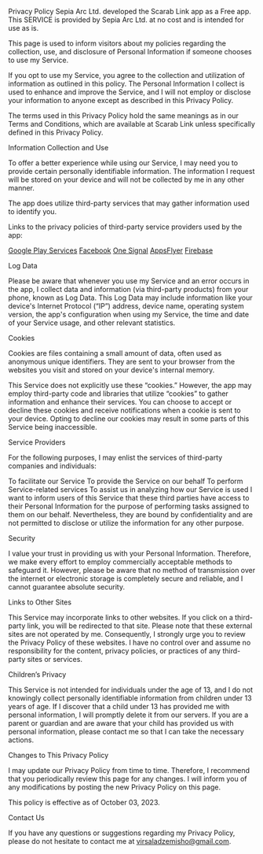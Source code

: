 
Privacy Policy
Sepia Arc Ltd. developed the Scarab Link app as a Free app. This SERVICE is provided by Sepia Arc Ltd. at no cost and is intended for use as is.

This page is used to inform visitors about my policies regarding the collection, use, and disclosure of Personal Information if someone chooses to use my Service.

If you opt to use my Service, you agree to the collection and utilization of information as outlined in this policy. The Personal Information I collect is used to enhance and improve the Service, and I will not employ or disclose your information to anyone except as described in this Privacy Policy.

The terms used in this Privacy Policy hold the same meanings as in our Terms and Conditions, which are available at Scarab Link unless specifically defined in this Privacy Policy.

Information Collection and Use

To offer a better experience while using our Service, I may need you to provide certain personally identifiable information. The information I request will be stored on your device and will not be collected by me in any other manner.

The app does utilize third-party services that may gather information used to identify you.

Links to the privacy policies of third-party service providers used by the app:

[Google Play Services](https://policies.google.com/privacy)
[Facebook](https://www.facebook.com/about/privacy/update/printable)
[One Signal](https://onesignal.com/privacy_policy)
[AppsFlyer](https://www.appsflyer.com/legal/services-privacy-policy/)
[Firebase](https://firebase.google.com/support/privacy)

Log Data

Please be aware that whenever you use my Service and an error occurs in the app, I collect data and information (via third-party products) from your phone, known as Log Data. This Log Data may include information like your device's Internet Protocol (“IP”) address, device name, operating system version, the app's configuration when using my Service, the time and date of your Service usage, and other relevant statistics.

Cookies

Cookies are files containing a small amount of data, often used as anonymous unique identifiers. They are sent to your browser from the websites you visit and stored on your device's internal memory.

This Service does not explicitly use these “cookies.” However, the app may employ third-party code and libraries that utilize “cookies” to gather information and enhance their services. You can choose to accept or decline these cookies and receive notifications when a cookie is sent to your device. Opting to decline our cookies may result in some parts of this Service being inaccessible.

Service Providers

For the following purposes, I may enlist the services of third-party companies and individuals:

To facilitate our Service
To provide the Service on our behalf
To perform Service-related services
To assist us in analyzing how our Service is used
I want to inform users of this Service that these third parties have access to their Personal Information for the purpose of performing tasks assigned to them on our behalf. Nevertheless, they are bound by confidentiality and are not permitted to disclose or utilize the information for any other purpose.

Security

I value your trust in providing us with your Personal Information. Therefore, we make every effort to employ commercially acceptable methods to safeguard it. However, please be aware that no method of transmission over the internet or electronic storage is completely secure and reliable, and I cannot guarantee absolute security.

Links to Other Sites

This Service may incorporate links to other websites. If you click on a third-party link, you will be redirected to that site. Please note that these external sites are not operated by me. Consequently, I strongly urge you to review the Privacy Policy of these websites. I have no control over and assume no responsibility for the content, privacy policies, or practices of any third-party sites or services.

Children’s Privacy

This Service is not intended for individuals under the age of 13, and I do not knowingly collect personally identifiable information from children under 13 years of age. If I discover that a child under 13 has provided me with personal information, I will promptly delete it from our servers. If you are a parent or guardian and are aware that your child has provided us with personal information, please contact me so that I can take the necessary actions.

Changes to This Privacy Policy

I may update our Privacy Policy from time to time. Therefore, I recommend that you periodically review this page for any changes. I will inform you of any modifications by posting the new Privacy Policy on this page.

This policy is effective as of October 03, 2023. 

Contact Us

If you have any questions or suggestions regarding my Privacy Policy, please do not hesitate to contact me at virsaladzemisho@gmail.com.


